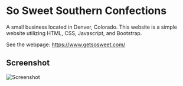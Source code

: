 # So Sweet Southern Confections

A small business located in Denver, Colorado. This website is a simple website utilizing HTML, CSS, Javascript, and Bootstrap.

See the webpage: https://www.getsosweet.com/ 

## Screenshot

![Screenshot]()